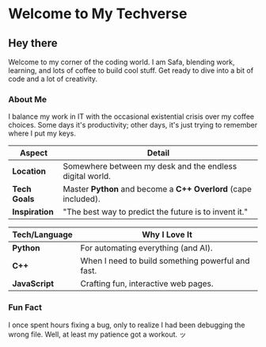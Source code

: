 # Welcome to My Techverse

## Hey there

Welcome to my corner of the coding world. I am Safa, blending work, learning,
and lots of coffee to build cool stuff. Get ready to dive into a bit of code
and a lot of creativity.

### About Me

I balance my work in IT with the occasional existential crisis over my coffee
choices. Some days it's productivity; other days, it's just trying to remember
where I put my keys.

| **Aspect**          | **Detail**                                              |
|---------------------|--------------------------------------------------------------|
| **Location**        | Somewhere between my desk and the endless digital world.|
| **Tech Goals**      | Master **Python** and become a **C++ Overlord** (cape included).|
| **Inspiration**     | "The best way to predict the future is to invent it."|

| **Tech/Language**   | **Why I Love It**                                       |
|---------------------|---------------------------------------------------------|
| **Python**          | For automating everything (and AI).                     |
| **C++**             | When I need to build something powerful and fast.       |
| **JavaScript**      | Crafting fun, interactive web pages.                    |

### Fun Fact

I once spent hours fixing a bug, only to realize I had been debugging the wrong
file. Well, at least my patience got a workout. ッ

